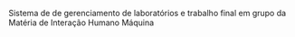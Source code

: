 Sistema de de gerenciamento de laboratórios e trabalho final em grupo da Matéria de Interação Humano Máquina

